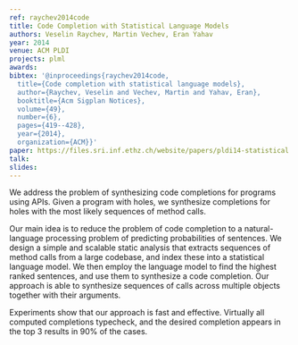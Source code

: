 ```yaml
---
ref: raychev2014code
title: Code Completion with Statistical Language Models 
authors: Veselin Raychev, Martin Vechev, Eran Yahav         
year: 2014
venue: ACM PLDI
projects: plml
awards:
bibtex: '@inproceedings{raychev2014code,
  title={Code completion with statistical language models},
  author={Raychev, Veselin and Vechev, Martin and Yahav, Eran},
  booktitle={Acm Sigplan Notices},
  volume={49},
  number={6},
  pages={419--428},
  year={2014},
  organization={ACM}}'
paper: https://files.sri.inf.ethz.ch/website/papers/pldi14-statistical.pdf
talk: 
slides: 
---
```


We address the problem of synthesizing code completions for programs using APIs. Given a program with holes, we synthesize completions for holes with the most likely sequences of method calls.

Our main idea is to reduce the problem of code completion to a natural-language processing problem of predicting probabilities of sentences. We design a simple and scalable static analysis that extracts sequences of method calls from a large codebase, and index these into a statistical language model. We then employ the language model to find the highest ranked sentences, and use them to synthesize a code completion. Our approach is able to synthesize sequences of calls across multiple objects together with their arguments.

Experiments show that our approach is fast and effective. Virtually all computed completions typecheck, and the desired completion appears in the top 3 results in 90% of the cases.
